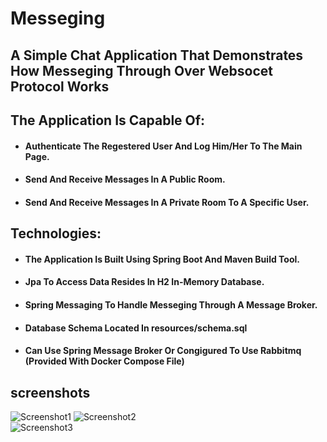 # Messeging
## A Simple Chat Application That Demonstrates How Messeging Through Over Websocet Protocol Works
## The Application Is Capable Of: 
* #### Authenticate The Regestered User And Log Him/Her To The Main Page.
* #### Send And Receive Messages In A Public Room.
* #### Send And Receive Messages In A Private Room To A Specific User.
## Technologies: 
* #### The Application Is Built Using Spring Boot And Maven Build Tool.
* #### Jpa To Access Data Resides In H2 In-Memory Database.
* #### Spring Messaging To Handle Messeging Through A Message Broker.
* #### Database Schema Located In resources/schema.sql            
* #### Can Use Spring Message Broker Or Congigured To Use Rabbitmq (Provided With Docker Compose File)
## screenshots
![Screenshot1](https://github.com/WALID-MOUSTAFA/Messeging/assets/167675181/ede8f49e-1712-4626-8373-76def73550f9)
![Screenshot2](https://github.com/WALID-MOUSTAFA/Messeging/assets/167675181/f13f6a49-05f1-4504-af37-d392f2ee934a)   
![Screenshot3](https://github.com/WALID-MOUSTAFA/Messeging/assets/167675181/0ffbaf98-ef9b-44a7-8a40-c2152a653eab)

